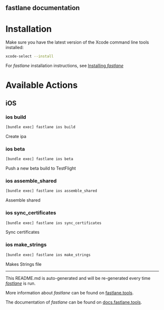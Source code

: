 fastlane documentation
----

# Installation

Make sure you have the latest version of the Xcode command line tools installed:

```sh
xcode-select --install
```

For _fastlane_ installation instructions, see [Installing _fastlane_](https://docs.fastlane.tools/#installing-fastlane)

# Available Actions

## iOS

### ios build

```sh
[bundle exec] fastlane ios build
```

Create ipa

### ios beta

```sh
[bundle exec] fastlane ios beta
```

Push a new beta build to TestFlight

### ios assemble_shared

```sh
[bundle exec] fastlane ios assemble_shared
```

Assemble shared

### ios sync_certificates

```sh
[bundle exec] fastlane ios sync_certificates
```

Sync certificates

### ios make_strings

```sh
[bundle exec] fastlane ios make_strings
```

Makes Strings file

----

This README.md is auto-generated and will be re-generated every time [_fastlane_](https://fastlane.tools) is run.

More information about _fastlane_ can be found on [fastlane.tools](https://fastlane.tools).

The documentation of _fastlane_ can be found on [docs.fastlane.tools](https://docs.fastlane.tools).
